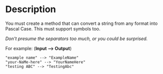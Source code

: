 # Description

You must create a method that can convert a string from any format into Pascal Case. This must support symbols too.

_Don't presume the separators too much, or you could be surprised._

For example: (**Input --> Output**)

```
"example name" --> "ExampleName"
"your-NaMe-here" --> "YourNameHere"
"testing ABC" --> "TestingAbc"
```
